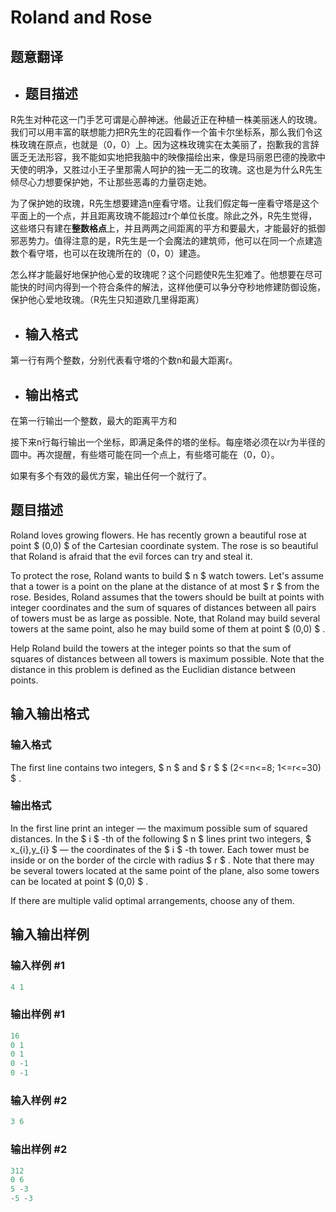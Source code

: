 # Roland and Rose

## 题意翻译

- ## 题目描述

R先生对种花这一门手艺可谓是心醉神迷。他最近正在种植一株美丽迷人的玫瑰。我们可以用丰富的联想能力把R先生的花园看作一个笛卡尔坐标系，那么我们令这株玫瑰在原点，也就是（0，0）上。因为这株玫瑰实在太美丽了，抱歉我的言辞匮乏无法形容，我不能如实地把我脑中的映像描绘出来，像是玛丽恩巴德的挽歌中天使的明净，又胜过小王子里那需人呵护的独一无二的玫瑰。这也是为什么R先生倾尽心力想要保护她，不让那些恶毒的力量窃走她。

为了保护她的玫瑰，R先生想要建造n座看守塔。让我们假定每一座看守塔是这个平面上的一个点，并且距离玫瑰不能超过r个单位长度。除此之外，R先生觉得，这些塔只有建在**整数格点**上，并且两两之间距离的平方和要最大，才能最好的抵御邪恶势力。值得注意的是，R先生是一个会魔法的建筑师，他可以在同一个点建造数个看守塔，也可以在玫瑰所在的（0，0）建造。

怎么样才能最好地保护他心爱的玫瑰呢？这个问题使R先生犯难了。他想要在尽可能快的时间内得到一个符合条件的解法，这样他便可以争分夺秒地修建防御设施，保护他心爱地玫瑰。（R先生只知道欧几里得距离）

- ## 输入格式

第一行有两个整数，分别代表看守塔的个数n和最大距离r。

- ## 输出格式

在第一行输出一个整数，最大的距离平方和

接下来n行每行输出一个坐标，即满足条件的塔的坐标。每座塔必须在以r为半径的圆中。再次提醒，有些塔可能在同一个点上，有些塔可能在（0，0）。

如果有多个有效的最优方案，输出任何一个就行了。

## 题目描述

Roland loves growing flowers. He has recently grown a beautiful rose at point $ (0,0) $ of the Cartesian coordinate system. The rose is so beautiful that Roland is afraid that the evil forces can try and steal it.

To protect the rose, Roland wants to build $ n $ watch towers. Let's assume that a tower is a point on the plane at the distance of at most $ r $ from the rose. Besides, Roland assumes that the towers should be built at points with integer coordinates and the sum of squares of distances between all pairs of towers must be as large as possible. Note, that Roland may build several towers at the same point, also he may build some of them at point $ (0,0) $ .

Help Roland build the towers at the integer points so that the sum of squares of distances between all towers is maximum possible. Note that the distance in this problem is defined as the Euclidian distance between points.

## 输入输出格式

### 输入格式

The first line contains two integers, $ n $ and $ r $ $ (2<=n<=8; 1<=r<=30) $ .

### 输出格式

In the first line print an integer — the maximum possible sum of squared distances. In the $ i $ -th of the following $ n $ lines print two integers, $ x_{i},y_{i} $ — the coordinates of the $ i $ -th tower. Each tower must be inside or on the border of the circle with radius $ r $ . Note that there may be several towers located at the same point of the plane, also some towers can be located at point $ (0,0) $ .

If there are multiple valid optimal arrangements, choose any of them.

## 输入输出样例

### 输入样例 #1

```cpp
4 1

```
### 输出样例 #1

```cpp
16
0 1
0 1
0 -1
0 -1

```
### 输入样例 #2

```cpp
3 6

```
### 输出样例 #2

```cpp
312
0 6
5 -3
-5 -3

```
